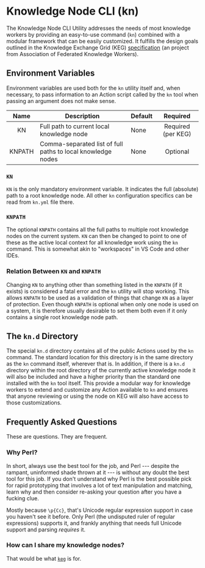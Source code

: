 # Knowledge Node CLI (kn)

The Knowledge Node CLI Utility addresses the needs of most knowledge
workers by providing an easy-to-use command (`kn`) combined with a
modular framework that can be easily customized. It fulfills the design
goals outlined in the Knowledge Exchange Grid (KEG)
[specification](https://github.com/afkworks/keg) (an project from
Association of Federated Knowledge Workers).

## Environment Variables

Environment variables are used both for the `kn` utility itself and,
when necessary, to pass information to an Action script called by
the `kn` tool when passing an argument does not make sense.

Name|Description|Default|Required
|:-:|-|-|:-:
KN|Full path to current local knowledge node|None|Required (per KEG)
KNPATH|Comma-separated list of full paths to local knowledge nodes|None|Optional

### `KN`

`KN` is the only mandatory environment variable. It indicates the full
(absolute) path to a root knowledge node. All other `kn` configuration
specifics can be read from `kn.yml` file there.

### `KNPATH` 

The optional `KNPATH` contains all the full paths to multiple root
knowledge nodes on the current system. `KN` can then be changed to point
to one of these as the active local context for all knowledge work using
the `kn` command. This is somewhat akin to "workspaces" in VS Code and
other IDEs. 

### Relation Between `KN` and `KNPATH`

Changing `KN` to anything other than something listed in the
`KNPATH` (if it exists) is considered a fatal error and the `kn` utility
will stop working. This allows `KNPATH` to be used as a validation of
things that change `KN` as a layer of protection. Even though `KNPATH`
is optional when only one node is used on a system, it is therefore
usually desirable to set them both even if it only contains a single
root knowledge node path.

## The `kn.d` Directory

The special `kn.d` directory contains all of the public Actions used by
the `kn` command. The standard location for this directory is in the
same directory as the `kn` command itself, wherever that is. In
addition, if there is a `kn.d` directory within the root directory of
the currently active knowledge node it will also be included and have a
higher priority than the standard one installed with the `kn` tool
itself. This provide a modular way for knowledge workers to extend and
customize any Action available to `kn` and ensures that anyone reviewing
or using the node on KEG will also have access to those customizations.

## Frequently Asked Questions

These are questions. They are frequent.

### Why Perl?

In short, always use the best tool for the job, and Perl --- despite the
rampant, uninformed shade thrown at it --- is without any doubt the best
tool for this job. If you don't understand why Perl is the best possible
pick for rapid prototyping that involves a lot of text manipulation and
matching, learn why and then consider re-asking your question after you
have a fucking clue.

Mostly because `\p{Cc}`, that's Unicode regular expression support in
case you haven't see it before. Only Perl (the undisputed ruler of
regular expressions) supports it, and frankly anything that needs full
Unicode support and parsing *requires* it. 

### How can I share my knowledge nodes? 

That would be what [`keg`](https://github.com/afkworks/keg) is for.
